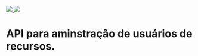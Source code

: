 <a href="https://nodejs.org/docs/latest-v21.x/api/" alt="nodejs" target="_blank">
<img src="https://img.shields.io/badge/Node.js%2021.1.0-006d19?&logo=nodedotjs&logoColor=FFFFFF&style=flat">
</a>   
<a href="https://www.typescriptlang.org/pt/docs/" alt="nodejs" target="_blank">
<img src="https://img.shields.io/badge/Typescript%205.2.2-137cc2?&logo=typescript&logoColor=FFFFFF&style=flat">
</a>   

# API para aminstração de usuários de recursos.
